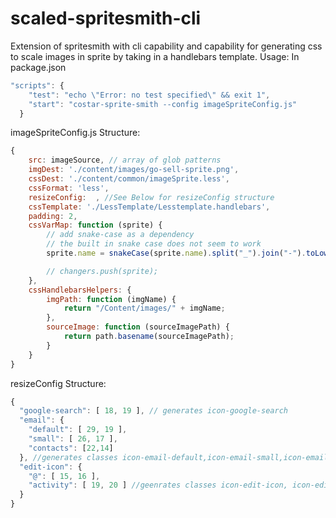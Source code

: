 # scaled-spritesmith-cli
Extension of spritesmith with cli capability and capability for generating css to scale images in sprite by taking in a handlebars template.
Usage:
In package.json

```javascript
"scripts": {
    "test": "echo \"Error: no test specified\" && exit 1",
    "start": "costar-sprite-smith --config imageSpriteConfig.js"
  }
```

imageSpriteConfig.js Structure:

```javascript
{
    src: imageSource, // array of glob patterns
    imgDest: './content/images/go-sell-sprite.png',
    cssDest: './content/common/imageSprite.less',
    cssFormat: 'less',
    resizeConfig:  , //See Below for resizeConfig structure
    cssTemplate: './LessTemplate/Lesstemplate.handlebars',
    padding: 2,
    cssVarMap: function (sprite) {
        // add snake-case as a dependency 
        // the built in snake case does not seem to work
        sprite.name = snakeCase(sprite.name).split("_").join("-").toLowerCase();

        // changers.push(sprite);
    },
    cssHandlebarsHelpers: {
        imgPath: function (imgName) {
            return "/Content/images/" + imgName;
        },
        sourceImage: function (sourceImagePath) {
            return path.basename(sourceImagePath);
        }
    }
}
```

resizeConfig Structure:

```javascript
{
  "google-search": [ 18, 19 ], // generates icon-google-search
  "email": {
    "default": [ 29, 19 ],
    "small": [ 26, 17 ],
    "contacts": [22,14]
  }, //generates classes icon-email-default,icon-email-small,icon-email-contacts
  "edit-icon": {
    "@": [ 15, 16 ],
    "activity": [ 19, 20 ] //geenrates classes icon-edit-icon, icon-edit-icon-activity
  }
}
```
